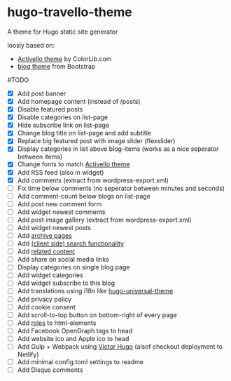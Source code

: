 # hugo-travello-theme
A theme for Hugo static site generator

loosly based on:
- [Activello theme][2] by ColorLib.com
- [blog theme][3] from Bootstrap



#TODO
- [x] Add post banner
- [X] Add homepage content (instead of /posts)
- [X] Disable featured posts
- [X] Disable categories on list-page
- [X] Hide subscribe link on list-page
- [X] Change blog title on list-page and add subtitle
- [X] Replace big featured post with image slider (flexslider)
- [x] Display categories in list above blog-items (works as a nice seperator between items)
- [X] Change fonts to match [Activello theme][2]
- [X] Add RSS feed (also in widget)
- [X] Add comments (extract from wordpress-export.xml)
- [ ] Fix time below comments (no seperator between minutes and seconds)
- [ ] Add comment-count below blogs on list-page 
- [ ] Add post new comment form
- [ ] Add widget newest comments
- [ ] Add post image gallery (extract from wordpress-export.xml)
- [ ] Add widget newest posts
- [ ] Add [archive pages][4]
- [ ] Add [(client side) search functionality][7]
- [ ] Add [related content][1]
- [ ] Add share on social media links
- [ ] Display categories on single blog page
- [ ] Add widget categories
- [ ] Add widget subscribe to this blog
- [ ] Add translations using i18n like [hugo-universal-theme][5]
- [ ] Add privacy policy
- [ ] Add cookie consent
- [ ] Add scroll-to-top button on bottom-right of every page
- [ ] Add [roles][6] to html-elements
- [ ] Add Facebook OpenGraph tags to head
- [ ] Add website ico and Apple ico to head
- [ ] Add Gulp + Webpack using [Victor Hugo][8] (alsof checkout deployment to Netlify)
- [ ] Add minimal config.toml settings to readme
- [ ] Add Disqus comments

[1]: https://gohugo.io/content-management/related/
[2]: https://github.com/puikinsh/activello
[3]: https://getbootstrap.com/docs/4.1/examples/blog/
[4]: https://blog.atj.me/2017/10/generate-yearly-and-monthly-archive-pages-with-hugo-sections/
[5]: https://github.com/devcows/hugo-universal-theme
[6]: https://stackoverflow.com/questions/10403138/what-is-the-purpose-of-the-role-attribute-in-html
[7]: https://gist.github.com/eddiewebb/735feb48f50f0ddd65ae5606a1cb41ae#sample
[8]: https://github.com/netlify/victor-hugo
